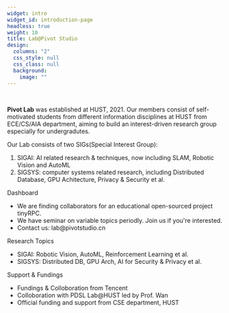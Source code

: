 ```yaml
---
widget: intro
widget_id: introduction-page
headless: true
weight: 10
title: Lab@Pivot Studio
design:
  columns: "2"
  css_style: null
  css_class: null
  background:
    image: ""
---
```


<div class="row">
  <div class="col-12 col-lg-8">
    <br>

**Pivot Lab** was established at HUST, 2021. Our members consist of self-motivated students from different information disciplines at HUST from ECE/CS/AIA department, aiming to build an interest-driven research group especially for undergradutes.

Our Lab consists of two SIGs(Special Interest Group): 

1. SIGAI: AI related research & techniques, now including SLAM, Robotic Vision and AutoML
2. SIGSYS: computer systems related research, including Distributed Database, GPU Achitecture, Privacy & Security et al.
 </div>
 <div class="col-12 col-lg-4">
      <div class="section-subheading">Dashboard</div>
        <ul class="ul-interests mb-0">
          <li>We are finding collaborators for an educational open-sourced project tinyRPC.</li>
          <li>We have seminar on variable topics periodly. Join us if you're interested.</li>
          <li>Contact us: lab@pivotstudio.cn</li>
        </ul>
      </div>
  </div>
 <div class="row">
      <div class="col-12 col-lg-8">
            <div class="section-subheading">Research Topics</div>
        <ul class="ul-interests mb-0">
          <li>SIGAI: Robotic Vision, AutoML, Reinforcement Learning et al.</li>
          <li>SIGSYS: Distributed DB, GPU Arch, AI for Security & Privacy et al.</li>
        </ul>
      </div>
      <div class="col-12 col-lg-8">
            <div class="section-subheading">Support & Fundings</div>
        <ul class="ul-interests mb-0">
          <li>Fundings & Colloboration from Tencent</li>
          <li>Colloboration with PDSL Lab@HUST led by Prof. Wan</li>
          <li>Official funding and support from CSE department, HUST</li>
        </ul>
      </div>
     </div>
